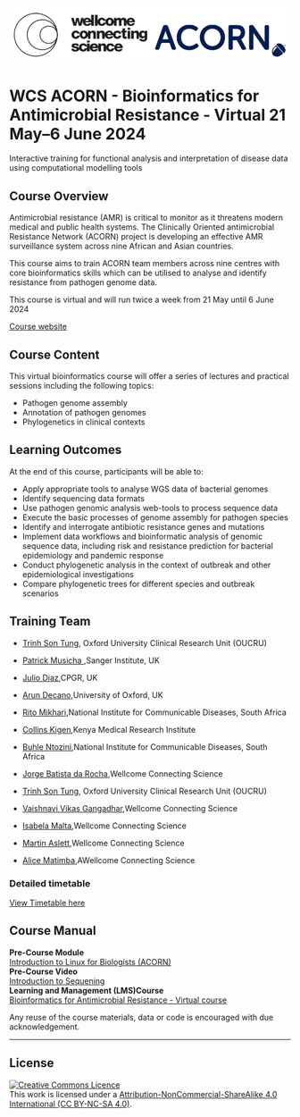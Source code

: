 # <img src="course_data/WCS_ACORN_Logo.png"/>

# WCS ACORN - Bioinformatics for Antimicrobial Resistance - Virtual 21 May–6 June 2024

Interactive training for functional analysis and interpretation of disease data using computational modelling tools

## Course Overview

Antimicrobial resistance (AMR) is critical to monitor as it threatens modern medical and public health systems. The Clinically Oriented antimicrobial Resistance Network (ACORN) project is developing an effective AMR surveillance system across nine African and Asian countries.

This course aims to train ACORN team members across nine centres with core bioinformatics skills which can be utilised to analyse and identify resistance from pathogen genome data.

This course is virtual and will run twice a week from 21 May until 6 June 2024

[Course website](https://coursesandconferences.wellcomeconnectingscience.org/event/wcs-acorn-bioinformatics-for-antimicrobial-resistance-virtual-20240521/)

## Course Content

This virtual bioinformatics course will offer a series of lectures and practical sessions including the following topics:

- Pathogen genome assembly
- Annotation of pathogen genomes
- Phylogenetics in clinical contexts

## Learning Outcomes

At the end of this course, participants will be able to:

- Apply appropriate tools to analyse WGS data of bacterial genomes
- Identify sequencing data formats
- Use pathogen genomic analysis web-tools to process sequence data
- Execute the basic processes of genome assembly for pathogen species
- Identify and interrogate antibiotic resistance genes and mutations
- Implement data workflows and bioinformatic analysis of genomic sequence data, including risk and resistance prediction for bacterial epidemiology and pandemic response
- Conduct phylogenetic analysis in the context of outbreak and other epidemiological investigations
- Compare phylogenetic trees for different species and outbreak scenarios

## Training Team
- [Trinh Son Tung](https://www.researchgate.net/profile/Tung-Trinh), Oxford University Clinical Research Unit (OUCRU)
- [Patrick Musicha ](link),Sanger Institute, UK
- [Julio Diaz](link),CPGR, UK
- [Arun Decano](link),University of Oxford, UK
- [Rito Mikhari](link),National Institute for Communicable Diseases, South Africa
- [Collins Kigen](link),Kenya Medical Research Institute
- [Buhle Ntozini](link),National Institute for Communicable Diseases, South Africa

- [Jorge Batista da Rocha](https://www.wellcomeconnectingscience.org/person/batista-da-rocha-jorge/),Wellcome Connecting Science
- [Trinh Son Tung](https://www.researchgate.net/profile/Tung-Trinh), Oxford University Clinical Research Unit (OUCRU)
- [Vaishnavi Vikas Gangadhar](https://www.wellcomeconnectingscience.org/person/gangadhar-vaishnavi/),Wellcome Connecting Science
- [Isabela Malta](https://www.wellcomeconnectingscience.org/person/malta-isabela/),Wellcome Connecting Science
- [Martin Aslett](https://www.wellcomeconnectingscience.org/person/aslett-martin/),Wellcome Connecting Science
- [Alice Matimba](https://www.wellcomeconnectingscience.org/person/matimba-alice/#),AWellcome Connecting Science

### Detailed timetable
[View Timetable here](ACORN_TimeTable.pdf)

## Course Manual

**Pre-Course Module**        
[Introduction to Linux for Biologists (ACORN)](https://lms.wellcomeconnectingscience.org/course/view.php?id=165)         
**Pre-Course Video**           
[Introduction to Sequening](https://youtu.be/4VZjvYJN18w)        
**Learning and Management (LMS)Course**           
[Bioinformatics for Antimicrobial Resistance - Virtual course](https://lms.wellcomeconnectingscience.org/course/view.php?id=165)

<!---
**Week 1: Day 1**   
**21 May Tuesday: Bash, File formats**  
- [Day1_Plan](course_data/21_May_Day_1/Day1_Plan.md) 
- [GoogleCollabNotebook](https://githubtocolab.com/WCSCourses/ACORN-ClinAMR/blob/main/course_data/21_May_Day_1/Module_1_ACORN_vBioinf.ipynb)  
- [Module1_Bash and file formats Slides](course_data/21_May_Day_1/WCS_ACORN_Course_Slides_Module1_Bash_and_file_formats.pdf)  
- [Module1_Quality Control Slides](course_data/21_May_Day_1/WCS_ACORN_Course_Slides_Module1_Quality_Control.pdf)  
- [Lecture Video..coming soon](Modules/)  
- [Post-session Quiz..coming soon](Modules/)  
- [Assignment..coming soon](Modules/)  

**Week 1: Day 2**   
**23 May Thursday: Read Alignment to Genomes**  
- [Day1_Plan](course_data/23_May_Day_2) 
- [GoogleCollabNotebook](https://githubtocolab.com/WCSCourses/ACORN-ClinAMR/blob/main/course_data/23_May_Day_2/Module_2_ACORN_Read_alignments.ipynb)  
- [Module2_Read Alignment Slides](course_data/23_May_Day_2/WCS_ACORN_Course_Slides_Read_Alignment.pdf)   
- [Lecture Video..coming soon](Modules/)  
- [Post-session Quiz..coming soon](Modules/)  
- [Assignment..coming soon](Modules/)  

**Week 2: Day 3**   
**28 May Tuesday: Genome Assembly**  
- [GoogleCollabNotebook.......coming soon] 
- [Slides.......coming soon]
- [Lecture Video.......coming soon]
- [Post-session Quiz.......coming soon]
- [Assignment.......coming soon]

**Week 2: Day 4**   
**30 May Thursday: Typing, AMR databases**  
- [GoogleCollabNotebook.......coming soon] 
- [Slides.......coming soon]
- [Lecture Video.......coming soon]
- [Post-session Quiz.......coming soon]
- [Assignment.......coming soon]

**Week 3: Day 5**   
**4 June Tuesday: Genome Annotation, PathogenWatch**  
- [GoogleCollabNotebook.......coming soon] 
- [Slides.......coming soon]
- [Lecture Video.......coming soon]
- [Post-session Quiz.......coming soon]
- [Assignment.......coming soon]

**Week 3: Day 6**   
**6 June Thursday: Phylogenetics, Surveillance**  
- [GoogleCollabNotebook.......coming soon] 
- [Slides.......coming soon]
- [Lecture Video.......coming soon]
- [Post-session Quiz.......coming soon]
- [Assignment.......coming soon]

--->

Any reuse of the course materials, data or code is encouraged with due acknowledgement.

******
## License
<a rel="license" href="http://creativecommons.org/licenses/by/4.0/"><img alt="Creative Commons Licence" style="border-width:0" src="https://i.creativecommons.org/l/by-nc-sa/4.0/88x31.png" /></a><br />This work is licensed under a <a rel="license" href="https://creativecommons.org/licenses/by-nc-sa/4.0/">Attribution-NonCommercial-ShareAlike 4.0 International (CC BY-NC-SA 4.0)</a>.

